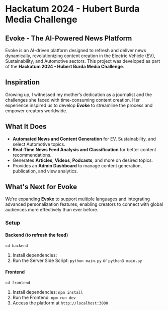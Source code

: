 # Hackatum 2024 - Hubert Burda Media Challenge

## Evoke - The AI-Powered News Platform

Evoke is an AI-driven platform designed to refresh and deliver news dynamically, revolutionizing content creation in the Electric Vehicle (EV), Sustainability, and Automotive sectors. This project was developed as part of the **Hackatum 2024 - Hubert Burda Media Challenge**.

## Inspiration

Growing up, I witnessed my mother’s dedication as a journalist and the challenges she faced with time-consuming content creation. Her experience inspired us to develop **Evoke** to streamline the process and empower creators worldwide.

## What It Does

- **Automated News and Content Generation** for EV, Sustainability, and select Automotive topics.
- **Real-Time News Feed Analysis and Classification** for better content recommendations.
- Generates **Articles**, **Videos**, **Podcasts**, and more on desired topics.
- Provides an **Admin Dashboard** to manage content generation, publication, and view analytics.

## What's Next for Evoke

We’re expanding **Evoke** to support multiple languages and integrating advanced personalization features, enabling creators to connect with global audiences more effectively than ever before.

### Setup

#### Backend (to refresh the feed)

`cd backend`

1. Install dependencies:
2. Run the Server Side Script: `python main.py` or `python3 main.py`


#### Frontend

`cd frontend`

1. Install dependencies: `npm install`
2. Run the Frontend: `npm run dev`
3. Access the platform at `http://localhost:3000`
